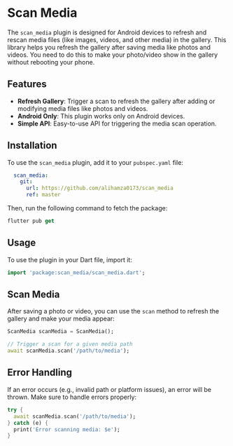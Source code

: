 
# Scan Media

The `scan_media` plugin is designed for Android devices to refresh and rescan media files (like images, videos, and other media) in the gallery. This library helps you refresh the gallery after saving media like photos and videos. You need to do this to make your photo/video show in the gallery without rebooting your phone.

## Features

- **Refresh Gallery**: Trigger a scan to refresh the gallery after adding or modifying media files like photos and videos.
- **Android Only**: This plugin works only on Android devices.
- **Simple API**: Easy-to-use API for triggering the media scan operation.

## Installation

To use the `scan_media` plugin, add it to your `pubspec.yaml` file:

```yaml
  scan_media:
    git:
      url: https://github.com/alihamza0173/scan_media
      ref: master
``` 

Then, run the following command to fetch the package:

```dart
flutter pub get
```

## Usage
To use the plugin in your Dart file, import it:
```dart
import 'package:scan_media/scan_media.dart';
```

## Scan Media
After saving a photo or video, you can use the `scan` method to refresh the gallery and make your media appear:
```dart
ScanMedia scanMedia = ScanMedia();

// Trigger a scan for a given media path
await scanMedia.scan('/path/to/media');
```

## Error Handling
If an error occurs (e.g., invalid path or platform issues), an error will be thrown. Make sure to handle errors properly:

```dart
try {
  await scanMedia.scan('/path/to/media');
} catch (e) {
  print('Error scanning media: $e');
}
```
